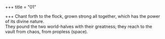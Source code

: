 +++
title = "01"

+++
Chant forth to the flock, grown strong all together, which has the power  of its divine nature.  
They pound the two world-halves with their greatness; they reach to the  vault from chaos, from propless (space).  